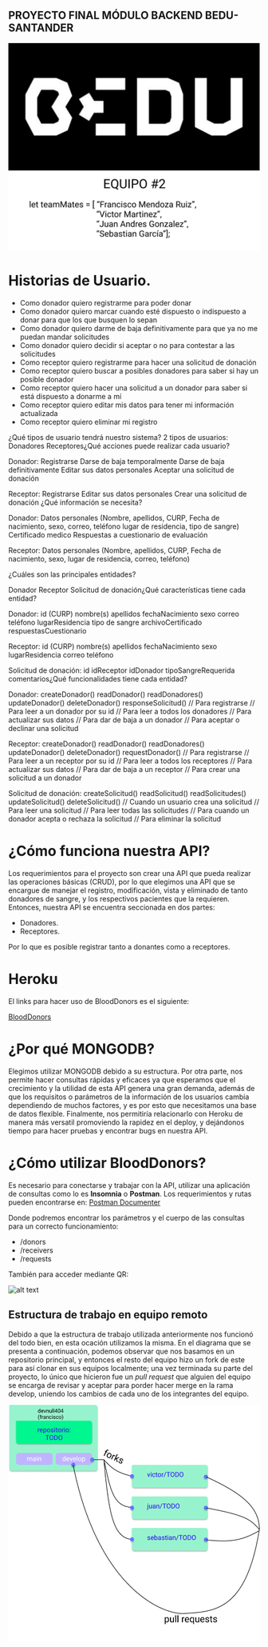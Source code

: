 ## PROYECTO FINAL MÓDULO BACKEND BEDU-SANTANDER
![alt text](https://github.com/devnull404/TODO/blob/develop/assets/doc/PORTADABEDU.svg)

# Historias de Usuario.
- Como donador quiero registrarme para poder donar
- Como donador quiero marcar cuando esté dispuesto o indispuesto a donar
para que los que busquen lo sepan
- Como donador quiero darme de baja definitivamente para que ya no me
puedan mandar solicitudes
- Como donador quiero decidir si aceptar o no para contestar a las solicitudes
- Como receptor quiero registrarme para hacer una solicitud de donación
- Como receptor quiero buscar a posibles donadores para saber si hay un
posible donador
- Como receptor quiero hacer una solicitud a un donador para saber si está
dispuesto a donarme a mí
- Como receptor quiero editar mis datos para tener mi información
actualizada
- Como receptor quiero eliminar mi registro 

¿Qué tipos de usuario tendrá nuestro sistema?
2 tipos de usuarios:
Donadores
Receptores¿Qué acciones puede realizar cada usuario?

Donador:
Registrarse
Darse de baja temporalmente
Darse de baja definitivamente
Editar sus datos personales
Aceptar una solicitud de donación

Receptor:
Registrarse
Editar sus datos personales
Crear una solicitud de donación
¿Qué información se necesita?

Donador:
Datos personales (Nombre, apellidos, CURP, Fecha de nacimiento, sexo,
correo, teléfono lugar de residencia, tipo de sangre)
Certificado medico
Respuestas a cuestionario de evaluación

Receptor:
Datos personales (Nombre, apellidos, CURP, Fecha de nacimiento, sexo,
lugar de residencia, correo, teléfono)

¿Cuáles son las principales entidades?

Donador
Receptor
Solicitud de donación¿Qué características tiene cada entidad?

Donador:
id (CURP)
nombre(s)
apellidos
fechaNacimiento
sexo
correo
teléfono
lugarResidencia
tipo de sangre
archivoCertificado
respuestasCuestionario

Receptor:
id (CURP)
nombre(s)
apellidos
fechaNacimiento
sexo
lugarResidencia
correo
teléfono

Solicitud de donación:
id
idReceptor
idDonador
tipoSangreRequerida
comentarios¿Qué funcionalidades tiene cada entidad?

Donador:
createDonador()
readDonador()
readDonadores()
updateDonador()
deleteDonador()
responseSolicitud()
// Para registrarse
// Para leer a un donador por su id
// Para leer a todos los donadores
// Para actualizar sus datos
// Para dar de baja a un donador
// Para aceptar o declinar una solicitud

Receptor:
createDonador()
readDonador()
readDonadores()
updateDonador()
deleteDonador()
requestDonador()
// Para registrarse
// Para leer a un receptor por su id
// Para leer a todos los receptores
// Para actualizar sus datos
// Para dar de baja a un receptor
// Para crear una solicitud a un donador

Solicitud de donación:
createSolicitud()
readSolicitud()
readSolicitudes()
updateSolicitud()
deleteSolicitud()
// Cuando un usuario crea una solicitud
// Para leer una solicitud
// Para leer todas las solicitudes
// Para cuando un donador acepta o rechaza la solicitud
// Para eliminar la solicitud


# ¿Cómo funciona nuestra API?
Los requerimientos para el proyecto son crear una API que pueda realizar las operaciones básicas (CRUD), por lo que elegimos una API que se encargue de manejar el registro, modificación, vista y eliminado de tanto donadores de sangre, y los respectivos pacientes que la requieren. Entonces, nuestra API se encuentra seccionada en dos partes:

- Donadores. 
- Receptores.

Por lo que es posible registrar tanto a donantes como a receptores.

# Heroku
El links para hacer uso de BloodDonors es el siguiente: 

[BloodDonors](https://blood-donors-v1.herokuapp.com/v1)

# ¿Por qué MONGODB?
Elegimos utilizar MONGODB debido a su estructura. Por otra parte, nos permite hacer consultas rápidas y eficaces ya que esperamos que el crecimiento y la utilidad de esta API genera una gran demanda, además de que los requisitos o parámetros de la información de los usuarios cambia dependiendo de muchos factores, y es por esto que necesitamos una base de datos flexible. Finalmente, nos permitiría relacionarlo con Heroku de manera más versatil promoviendo la rapidez en el deploy, y dejándonos tiempo para hacer pruebas y encontrar bugs en nuestra API.



# ¿Cómo utilizar BloodDonors?
Es necesario para conectarse y trabajar con la API, utilizar una aplicación de consultas como lo es **Insomnia** o **Postman**. Los requerimientos y rutas pueden encontrarse en:
[Postman Documenter](https://documenter.getpostman.com/view/13128492/Tz5qbHbn#86c5c709-67d7-4ea9-973c-cf49cfb46ae0)


Donde podremos encontrar los parámetros y el cuerpo de las consultas para un correcto funcionamiento:

- /donors
- /receivers
- /requests

También para acceder mediante QR:

![alt text](https://github.com/killjoy157/apiBloodDonors/blob/main/QRcode.jpeg)



## Estructura de trabajo en equipo remoto
Debido a que la estructura de trabajo utilizada anteriormente nos funcionó del todo bien, en esta ocación utilizamos la misma. En el diagrama que se presenta a continuación, podemos observar que nos basamos en un repositorio principal, y entonces el resto del equipo hizo un fork de este para así clonar en sus equipos localmente; una vez terminada su parte del proyecto, lo único que hicieron fue un *pull request* que alguien del equipo se encarga de revisar y aceptar para porder hacer merge en la rama develop, uniendo los cambios de cada uno de los integrantes del equipo.

![alt text](https://github.com/devnull404/TODO/blob/develop/assets/doc/GITHUBBEDU.png)
